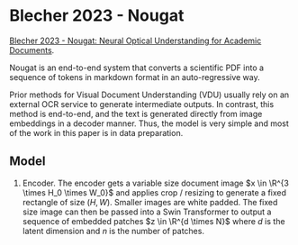 # Blecher 2023 - Nougat

[Blecher 2023 - Nougat: Neural Optical Understanding for Academic Documents](https://arxiv.org/pdf/2308.13418).

Nougat is an end-to-end system that converts a scientific PDF into a sequence of tokens in markdown format in an auto-regressive way.

Prior methods for Visual Document Understanding (VDU) usually rely on an external OCR service to generate intermediate outputs. In contrast, this method is end-to-end, and the text is generated directly from image embeddings in a decoder manner. Thus, the model is very simple and most of the work in this paper is in data preparation.

## Model

1. Encoder. The encoder gets a variable size document image $x \in \R^{3 \times H_0 \times W_0}$ and applies crop / resizing to generate a fixed rectangle of size $(H, W)$. Smaller images are white padded. The fixed size image can then be passed into a Swin Transformer to output a sequence of embedded patches $z \in \R^{d \times N}$ where $d$ is the latent dimension and $n$ is the number of patches.


##
